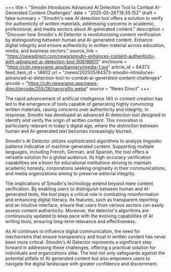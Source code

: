 +++
title = "Smodin Introduces Advanced AI Detection Tool to Combat AI-Generated Content Challenges"
date = "2025-05-26T18:35:15Z"
draft = false
summary = "Smodin's new AI detection tool offers a solution to verify the authenticity of written materials, addressing concerns in academic, professional, and media sectors about AI-generated content."
description = "Discover how Smodin's AI Detector is revolutionizing content verification by distinguishing between human and AI-generated content. Enhance digital integrity and ensure authenticity in written material across education, media, and business sectors."
source_link = "https://newsdirect.com/news/smodin-enhances-content-authenticity-with-advanced-ai-detection-tool-506189011"
enclosure = "https://cdn.newsramp.app/banners/media-1.jpg"
article_id = 84373
feed_item_id = 14602
url = "/news/202505/84373-smodin-introduces-advanced-ai-detection-tool-to-combat-ai-generated-content-challenges"
qrcode = "https://cdn.newsramp.app/news-direct/qrcode/255/26/navycgXn.webp"
source = "News Direct"
+++

<p>The rapid advancement of artificial intelligence (AI) in content creation has led to the emergence of tools capable of generating highly convincing written materials, raising concerns over authenticity and integrity. In response, Smodin has developed an advanced AI detection tool designed to identify and verify the origin of written content. This innovation is particularly relevant in today's digital age, where the distinction between human and AI-generated text becomes increasingly blurred.</p><p>Smodin's AI Detector utilizes sophisticated algorithms to analyze linguistic patterns indicative of machine-generated content. Supporting multiple languages, including French, German, and Spanish, the tool offers a versatile solution for a global audience. Its high-accuracy verification capabilities are a boon for educational institutions striving to maintain academic honesty, corporations seeking originality in their communications, and media organizations aiming to preserve editorial integrity.</p><p>The implications of Smodin's technology extend beyond mere content verification. By enabling users to distinguish between human and AI-generated texts, the tool plays a critical role in combating misinformation and enhancing digital literacy. Its features, such as transparent reporting and an intuitive interface, ensure that users from various sectors can easily assess content authenticity. Moreover, the detector's algorithms are continuously updated to keep pace with the evolving capabilities of AI writing tools, ensuring long-term relevance and effectiveness.</p><p>As AI continues to influence digital communication, the need for mechanisms that ensure transparency and trust in written content has never been more critical. Smodin's AI Detector represents a significant step forward in addressing these challenges, offering a practical solution for individuals and organizations alike. The tool not only safeguards against the potential pitfalls of AI-generated content but also empowers users to navigate the digital landscape with greater confidence and discernment.</p>